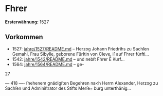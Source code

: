 # Fhrer

**Ersterwähnung:** 1527

## Vorkommen
- 1527: [jahre/1527/README.md](../jahre/1527/README.md) – Herzog Johann Friedrihs zu Sachſen Gemahl, Frau
Sibylle, geborene Fürſtin von Cleve, iſ auf Fhrer fürftl...
- 1542: [jahre/1542/README.md](../jahre/1542/README.md) – und nebſt Fhrer
È Kurf...
- 1564: [jahre/1564/README.md](../jahre/1564/README.md) – ge-

27


— 418 —-
ſhehenem gnädigſten Begehren na<h Herrn Alexander,
Herzog zu Sachſen und Adminiſtrator des Stifts Merſe=
burg unterthänig...
